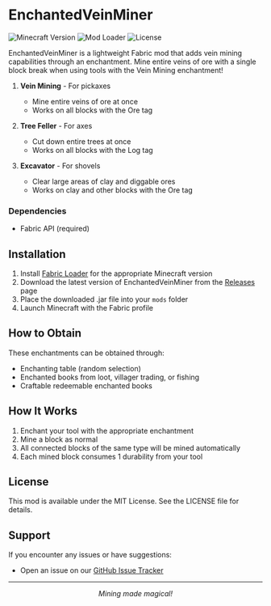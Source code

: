 # EnchantedVeinMiner

![Minecraft Version](https://img.shields.io/badge/Minecraft-1.20.x-brightgreen)
![Mod Loader](https://img.shields.io/badge/Loader-Fabric-orange)
![License](https://img.shields.io/badge/License-MIT-blue)


EnchantedVeinMiner is a lightweight Fabric mod that adds vein mining capabilities through an enchantment. Mine entire veins of ore with a single block break when using tools with the Vein Mining enchantment!

1. **Vein Mining** - For pickaxes
   - Mine entire veins of ore at once
   - Works on all blocks with the Ore tag

2. **Tree Feller** - For axes
   - Cut down entire trees at once
   - Works on all blocks with the Log tag

3. **Excavator** - For shovels
   - Clear large areas of clay and diggable ores
   - Works on clay and other blocks with the Ore tag

### Dependencies

- Fabric API (required)

## Installation

1. Install [Fabric Loader](https://fabricmc.net/use/) for the appropriate Minecraft version
2. Download the latest version of EnchantedVeinMiner from the [Releases](https://github.com/xyz/mackan/enchanted-vein-miner/releases) page
3. Place the downloaded .jar file into your `mods` folder
4. Launch Minecraft with the Fabric profile


## How to Obtain

These enchantments can be obtained through:

- Enchanting table (random selection)
- Enchanted books from loot, villager trading, or fishing
- Craftable redeemable enchanted books

## How It Works

1. Enchant your tool with the appropriate enchantment
2. Mine a block as normal
3. All connected blocks of the same type will be mined automatically
4. Each mined block consumes 1 durability from your tool


## License

This mod is available under the MIT License. See the LICENSE file for details.

## Support

If you encounter any issues or have suggestions:
- Open an issue on our [GitHub Issue Tracker](https://github.com/xyz/mackan/enchanted-vein-miner/issues)
---

<div align="center">
<i>Mining made magical!</i>
</div>